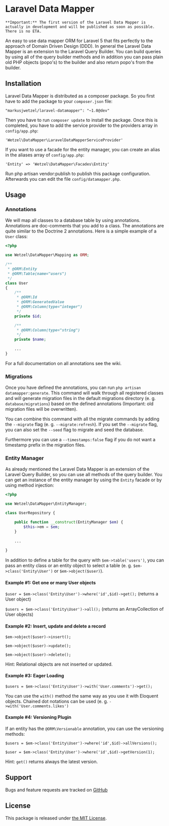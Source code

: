 # Laravel Data Mapper

`**Important:** The first version of the Laravel Data Mapper is actually in development and will be published as soon as possible. There is no ETA.`

An easy to use data mapper ORM for Laravel 5 that fits perfectly to the approach of Domain Driven Design (DDD). In general the Laravel Data Mapper is an extension to the Laravel Query Builder. You can build queries by using all of the query builder methods and in addition you can pass plain old PHP objects (popo's) to the builder and also return popo's from the builder.

## Installation

Laravel Data Mapper is distributed as a composer package. So you first have to add the package to your `composer.json` file:

```
"markusjwetzel/laravel-datamapper": "~1.0@dev"
```

Then you have to run `composer update` to install the package. Once this is completed, you have to add the service provider to the providers array in `config/app.php`:

```
'Wetzel\DataMapper\LaravelDataMapperServiceProvider'
```

If you want to use a facade for the entity manager, you can create an alias in the aliases array of `config/app.php`:

```
'Entity' => 'Wetzel\DataMapper\Facades\Entity'
```

Run php artisan vendor:publish to publish this package configuration. Afterwards you can edit the file `config/datamapper.php`.

## Usage

### Annotations

We will map all classes to a database table by using annotations. Annotations are doc-comments that you add to a class. The annotations are quite similar to the Doctrine 2 annotations. Here is a simple example of a `User` class:

```php
<?php

use Wetzel\DataMapper\Mapping as ORM;

/**
 * @ORM\Entity
 * @ORM\Table(name="users")
 */
class User
{
    /**
     * @ORM\Id
     * @ORM\GeneratedValue
     * @ORM\Column(type="integer")
     */
    private $id;

    /**
     * @ORM\Column(type="string")
     */
    private $name;
    
    ...
}
```

For a full documentation on all annotations see the wiki.

### Migrations

Once you have defined the annotations, you can run `php artisan datamapper:generate`. This command will walk through all registered classes and will generate migration files in the default migrations directory (e. g. `database/migrations`) based on the defined annotations (Important: old migration files will be overwritten).

You can combine this command with all the migrate commands by adding the `--migrate` flag (e. g. `--migrate:refresh`). If you set the `--migrate` flag, you can also set the `--seed` flag to migrate and seed the database.

Furthermore you can use a `--timestamps:false` flag if you do not want a timestamp prefix in the migration files.

### Entity Manager

As already mentioned the Laravel Data Mapper is an extension of the Laravel Query Builder, so you can use all methods of the query builder. You can get an instance of the entity manager by using the `Entity` facade or by using method injection:

```php
<?php

use Wetzel\DataMapper\EntityManager;

class UserRepository {

    public function __construct(EntityManager $em) {
        $this->em = $em;
    }
    
    ...
    
}
```

In addition to define a table for the query with `$em->table('users')`, you can pass an entity class or an entity object to select a table (e. g. `$em->class('Entity\User')` or `$em->object($user)`).

#### Example #1: Get one or many User objects

`$user = $em->class('Entity\User')->where('id',$id)->get();` (returns a User object)

`$users = $em->class('Entity\User')->all();` (returns an ArrayCollection of User objects)

#### Example #2: Insert, update and delete a record

`$em->object($user)->insert();`

`$em->object($user)->update();`

`$em->object($user)->delete();`

Hint: Relational objects are not inserted or updated.

#### Example #3: Eager Loading

`$users = $em->class('Entity\User')->with('User.comments')->get();`

You can use the `with()` method the same way as you use it with Eloquent objects. Chained dot notations can be used (e. g. `->with('User.comments.likes')`

#### Example #4: Versioning Plugin

If an entity has the `@ORM\Versionable` annotation, you can use the versioning methods:

`$users = $em->class('Entity\User')->where('id',$id)->allVersions();`

`$user = $em->class('Entity\User')->where('id',$id)->getVersion(1);`

Hint: `get()` returns always the latest version.

## Support

Bugs and feature requests are tracked on [GitHub](https://github.com/markusjwetzel/laravel-data-mapper/issues)

## License

This package is released under [the MIT License](LICENSE).
